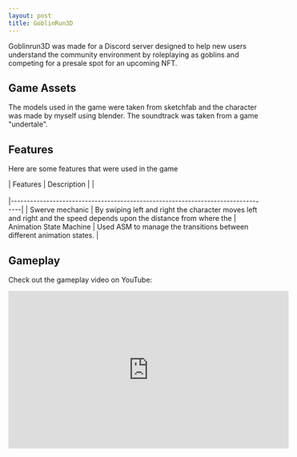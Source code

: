 ```yaml
---
layout: post
title: GoblinRun3D
---
```


Goblinrun3D was made for a Discord server designed to help new users understand the community environment by roleplaying as goblins and competing for a presale spot for an upcoming NFT. 


## Game Assets

The models used in the game were taken from sketchfab and the character was made by myself using blender. The soundtrack was taken from a game "undertale".


## Features

Here are some features that were used in the game

| Features        | Description                                              |
|<br/><br/>|---------------------------------------------------------------------------------|
| Swerve mechanic | By swiping left and right the character moves left and right and the speed depends upon the distance from where the 
| Animation State Machine | Used ASM to manage the transitions between different animation states.  |


## Gameplay

Check out the gameplay video on YouTube:

<iframe width="560" height="315" src="https://www.youtube.com/embed/BBs_U0wbAfY" frameborder="0" allowfullscreen></iframe>